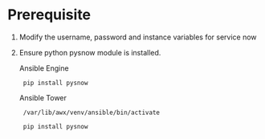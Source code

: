 # Prerequisite

1. Modify the username, password and instance variables for service now

2. Ensure python pysnow module is installed.
   
   
   Ansible Engine
   
        pip install pysnow
   
   Ansible Tower
   
        /var/lib/awx/venv/ansible/bin/activate
   
        pip install pysnow
   
   


